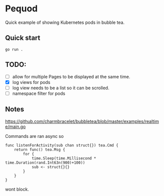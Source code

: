 # Pequod

Quick example of showing Kubernetes pods in bubble tea.

## Quick start

`go run .`


## TODO:
- [ ] allow for multiple Pages to be displayed at the same time.
- [x] log views for pods
- [ ] log view needs to be a list so it can be scrolled.
- [ ] namespace filter for pods
## Notes
https://github.com/charmbracelet/bubbletea/blob/master/examples/realtime/main.go

Commands are ran async so


```
func listenForActivity(sub chan struct{}) tea.Cmd {
	return func() tea.Msg {
		for {
			time.Sleep(time.Millisecond * time.Duration(rand.Int63n(900)+100))
			sub <- struct{}{}
		}
	}
}
```

wont block.
